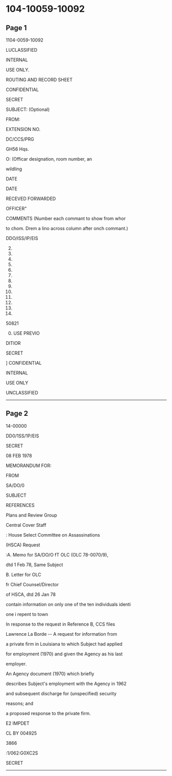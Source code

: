 # 104-10059-10092

## Page 1

1104-0059-10092

LUCLASSIFIED

INTERNAL

USE ONLY.

ROUTING AND RECORD SHEET

CONFIDENTIAL

SECRET

SUBJECT: (Optional)

FROM:

EXTENSION NO.

DC/CCS/PRG

GH56 Hqs.

O: (Officar designation, room number, an

wildling

DATE

DATE

RECEVED FORWARDED

OFFICER"

COMMENTS (Number each commant to show from whor

to chom. Drem a lino across column after onch commant.)

DDO/ISS/IP/EIS

2.

3.

5.

6.

7.

8.

9.

10.

11.

12.

13.

14.

15.

50821

0) USE PREVIO

DITIOR

SECRET

] CONFIDENTIAL

INTERNAL

USE ONLY

UNCLASSIFIED

---

## Page 2

14-00000

DD0/1SS/1P/EIS

SECRET

08 FEB 1978

MEMORANDUM FOR:

FROM

SA/DO/0

SUBJECT

REFERENCES

Plans and Review Group

Central Cover Staff

: House Select Committee on Assassinations

(HSCA) Request

:A. Memo for SA/DO/O fT OLC (OLC 78-0070/9),

dtd 1 Feb 78, Same Subject

B. Letter for OLC

fr Chief Counsel/Director

of HSCA, dtd 26 Jan 78

contain information on only one of the ten individuals identi

one i repent to town

In response to the request in Reference B, CCS files

Lawrence La Borde -- A request for information from

a private firm in Louisiana to which Subject had applied

for employment (1970) and given the Agency as his last

employer.

An Agency document (1970) which briefly

describes Subject's employment with the Agency in 1962

and subsequent discharge for (unspecified) security

reasons; and

a proposed response to the private firm.

E2 IMPDET

CL BY 004925

3866

:1/062:G0XC2S

SECRET

---

